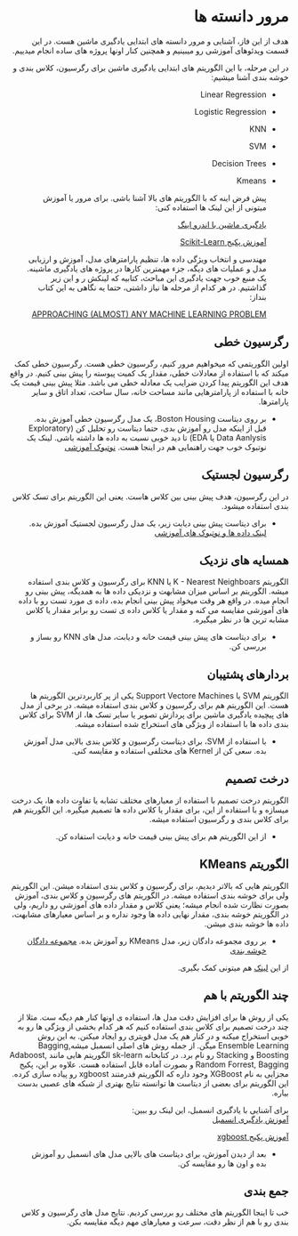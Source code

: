 
<div dir="rtl" align='right'>
  
# مرور دانسته ها
  
  هدف از این فاز، آشنایی و مرور دانسته های ابتدایی یادگیری ماشین هست. در این قسمت ویدئوهای آموزشی رو میبینیم و همچنین کنار اونها پروژه های ساده انجام میدییم.
  
  در این مرحله، با این الگوریتم های ابتدایی یادگیری ماشین برای رگرسیون، کلاس بندی و خوشه بندی آشنا میشیم:
  
* Linear Regression
* Logistic Regression
* KNN
* SVM 
* Decision Trees
* Kmeans
  
  پیش فرض اینه که با الگوریتم های بالا آشنا باشی. برای مرور یا آموزش میتونی از این لینک ها استفاده کنی:
  
  [یادگیری ماشین با اندرو اینگ](https://www.youtube.com/watch?v=PPLop4L2eGk&list=PLLssT5z_DsK-h9vYZkQkYNWcItqhlRJLN&index=2)
  
  [آموزش پکیج Scikit-Learn](https://www.youtube.com/watch?v=pqNCD_5r0IU)

   مهندسی و انتخاب ویژگی داده ها، تنظیم پارامترهای مدل، آموزش و ارزیابی مدل و عملیات های دیگه، جزء مهمترین کارها در پروژه های یادگیری ماشینه. یک منبع خوب جهت یادگیری این مباحث، کتابیه که لینکش ر و این زیر گذاشتیم. در هر کدام از مرحله ها نیاز داشتی، حتما یه نگاهی به این کتاب بنداز:

   [APPROACHING (ALMOST) ANY MACHINE LEARNING PROBLEM](https://github.com/abhishekkrthakur/approachingalmost)

##  رگرسیون خطی
اولین الگوریتمی که میخواهیم مرور کنیم، رگرسیون خطی هست. رگرسیون خطی کمک میکند که با استفاده از معادلات خطی، مقدار یک کمیت پیوسته را پیش بینی کنیم. در واقع هدف این الگوریتم پیدا کردن ضرایب یک معادله خطی می باشد. مثلا پیش بینی قیمت یک خانه با استفاده از پارامترهایی مانند مساحت خانه، سال ساخت، تعداد اتاق و سایر پارامترها. 



* بر روی دیتاست Boston Housing، یک مدل رگرسیون خطی آموزش بده. قبل از اینکه مدل رو آموزش بدی، حتما دیتاست رو تحلیل کن (Exploratory Data Aanlysis یا EDA) تا دید خوبی نسبت به داده ها داشته باشی.  لینک یک نوتبوک خوب جهت راهنمایی هم در اینجا هست. [نوتبوک آموزشی](https://www.kaggle.com/prasadperera/the-boston-housing-dataset)

## رگرسیون لجستیک

در این رگرسیون، هدف پیش بینی بین کلاس هاست. یعنی این الگوریتم برای تسک کلاس بندی استفاده میشود. 

* برای دیتاست پیش بینی دیابت زیر، یک مدل رگرسیون لجستیک آموزش بده. 
[لینک داده ها و نوتبوک های آموزشی](https://www.kaggle.com/uciml/pima-indians-diabetes-database)

## همسایه های نزدیک
الگوریتم K - Nearest Neighboars یا KNN برای رگرسیون و کلاس بندی استفاده میشه. الگوریتم بر اساس میزان مشابهت و نزدیکی داده ها به همدیگه، پیش بینی رو انجام میده. در واقع هر وقت میخواد پیش بینی انجام بده، داده ی مورد تست رو با داده های آموزشی مقایسه می کنه و مقدار یا کلاس داده ی تست رو برابر مقدار یا کلاس مشابه ترین ها در نظر میگیره. 

* برای دیتاست های پیش بینی قیمت خانه و دیابت، مدل های KNN رو بساز و بررسی کن.

## بردارهای پشتیبان
الگوریتم SVM یا Support Vectore Machines یکی از پر کاربردترین الگوریتم ها هست.  این الگوریتم هم برای رگرسیون و کلاس بندی استفاده میشه. در برخی از مدل های پیچیده یادگیری ماشین برای پردازش تصویر یا سایر تسک ها، از SVM برای کلاس بندی داده ها با استفاده از ویژگی های استخراج شده استفاده میشه.

* با استفاده از SVM، برای دیتاست رگرسیون و کلاس بندی بالایی مدل آموزش بده. سعی کن از Kernel های مختلفی استفاده و مقایسه کنی.

## درخت تصمیم
الگوریتم درخت تصمیم  با استفاده از معیارهای مختلف تشابه یا تفاوت داده ها، یک درخت میسازه و با استفاده از این، برای مقدار یا کلاس داده ها تصمیم میگیره. این الگوریتم هم برای کلاس بندی و رگرسیون استفاده میشه. 

* از این الگوریتم هم برای پیش بینی قیمت خانه و دیابت استفاده کن.

## الگوریتم KMeans
الگوریتم هایی که بالاتر دیدیم، برای رگرسیون و کلاس بندی استفاده میشن. این الگوریتم ولی برای خوشه بندی استفاده میشه. در الگوریتم های رگرسیون و کلاس بندی، آموزش بصورت نظارت شده انجام میشه؛ یعنی کلاس و مقدار داده های آموزشی رو داریم، ولی در الگوریتم خوشه بندی، مقدار نهایی داده ها وجود نداره و بر اساس معیارهای مشابهت، داده ها خوشه بندی میشن. 

* بر روی مجموعه دادگان زیر، مدل KMeans رو آموزش بده.
[مجموعه دادگان خوشه بندی](https://archive.ics.uci.edu/ml/datasets/gene+expression+cancer+RNA-Seq)

از این [لینک](https://www.kaggle.com/shrutimechlearn/step-by-step-kmeans-explained-in-detail) هم میتونی کمک بگیری.

## چند الگوریتم با هم
یکی از روش ها برای افزایش دقت مدل ها، استفاده ی اونها کنار هم دیگه ست. مثلا از چند درخت تصمیم  برای کلاس بندی استفاده کنیم که هر کدام بخشی از ویژگی ها رو به خوبی استخراج میکنه و در کنار هم یک مدل قویتری رو ایجاد میکنن. به این روش Ensemble Learning میگن. از جمله روش های اصلی انسمبل میشهBagging, Boosting و  Stacking رو نام برد. در کتابخانه sk-learn الگوریتم هایی مانند Adaboost, Random Forrest, Bagging  و بصورت آماده قابل استفاده هست.  علاوه بر این، پکیج مجزایی به نام XGBoost وجود داره که الگوریتم قدرمتند xgboost رو پیاده سازی کرده. این الگوریتم برای بعضی از دیتاست ها توانسته نتایج بهتری از شبکه های عصبی بدست بیاره.

برای آشنایی با یادگیری انسمبل، این لینک رو ببین:    
[آموزش یادگیری انسمبل](https://www.datacamp.com/community/tutorials/ensemble-learning-python)

[آموزش پکیج xgboost](https://www.datacamp.com/community/tutorials/xgboost-in-python)

* بعد از دیدن آموزش، برای دیتاست های بالایی مدل های انسمبل رو آموزش بده و اون ها رو مقایسه کن.
## جمع بندی
خب تا اینجا الگوریتم های مختلف رو بررسی کردیم. نتایج مدل های رگرسیون و کلاس بندی رو با هم از نظر دقت، سرعت و معیارهای مهم دیگه مقایسه بکن. 
